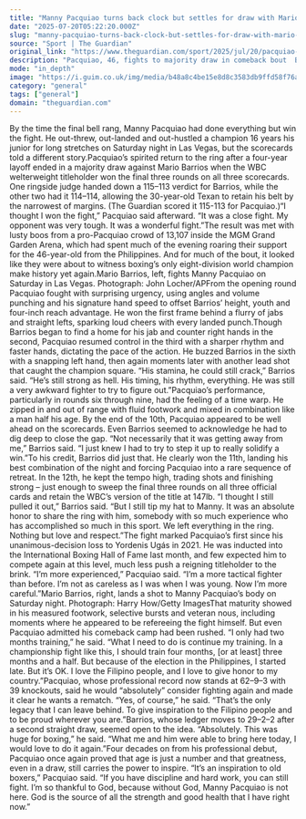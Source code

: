 ```yaml
---
title: "Manny Pacquiao turns back clock but settles for draw with Mario Barrios"
date: "2025-07-20T05:22:20.000Z"
slug: "manny-pacquiao-turns-back-clock-but-settles-for-draw-with-mario-barrios"
source: "Sport | The Guardian"
original_link: "https://www.theguardian.com/sport/2025/jul/20/pacquiao-barrios-majority-draw-welterweight-title"
description: "Pacquiao, 46, fights to majority draw in comeback bout  Barrios keeps WBC title after strong final three rounds  As it happened: Manny Pacquiao MD 12 Mario Barrios  By the time the final bell rang, Manny Pacquiao had done everything but win the fight. He out-threw, out-landed and out-hustled a champion 16 years his junior for long stretches on Saturday night in Las Vegas, but the scorecards told a different story. Pacquiao’s spirited return to the ring after a four-year layoff ended in a majority draw against Mario Barrios when the WBC welterweight titleholder won the final three rounds on all three scorecards. One ringside judge handed down a 115–113 verdict for Barrios, while the other two had it 114–114, allowing the 30-year-old Texan to retain his belt by the narrowest of margins. (The Guardian scored it 115-113 for Pacquiao.)  Continue reading..."
mode: "in_depth"
image: "https://i.guim.co.uk/img/media/b48a8c4be15e8d8c3583db9ffd58f76a45b3535b/390_0_4372_3498/master/4372.jpg?width=1200&height=630&quality=85&auto=format&fit=crop&precrop=40:21,offset-x50,offset-y0&overlay-align=bottom%2Cleft&overlay-width=100p&overlay-base64=L2ltZy9zdGF0aWMvb3ZlcmxheXMvdGctZGVmYXVsdC5wbmc&enable=upscale&s=bf434c0904df62ff4740474acd7f6efe"
category: "general"
tags: ["general"]
domain: "theguardian.com"
---
```

By the time the final bell rang, Manny Pacquiao had done everything but win the fight. He out-threw, out-landed and out-hustled a champion 16 years his junior for long stretches on Saturday night in Las Vegas, but the scorecards told a different story.Pacquiao’s spirited return to the ring after a four-year layoff ended in a majority draw against Mario Barrios when the WBC welterweight titleholder won the final three rounds on all three scorecards. One ringside judge handed down a 115–113 verdict for Barrios, while the other two had it 114–114, allowing the 30-year-old Texan to retain his belt by the narrowest of margins. (The Guardian scored it 115-113 for Pacquiao.)“I thought I won the fight,” Pacquiao said afterward. “It was a close fight. My opponent was very tough. It was a wonderful fight.”The result was met with lusty boos from a pro-Pacquiao crowd of 13,107 inside the MGM Grand Garden Arena, which had spent much of the evening roaring their support for the 46-year-old from the Philippines. And for much of the bout, it looked like they were about to witness boxing’s only eight-division world champion make history yet again.Mario Barrios, left, fights Manny Pacquiao on Saturday in Las Vegas. Photograph: John Locher/APFrom the opening round Pacquiao fought with surprising urgency, using angles and volume punching and his signature hand speed to offset Barrios’ height, youth and four-inch reach advantage. He won the first frame behind a flurry of jabs and straight lefts, sparking loud cheers with every landed punch.Though Barrios began to find a home for his jab and counter right hands in the second, Pacquiao resumed control in the third with a sharper rhythm and faster hands, dictating the pace of the action. He buzzed Barrios in the sixth with a snapping left hand, then again moments later with another lead shot that caught the champion square. “His stamina, he could still crack,” Barrios said. “He’s still strong as hell. His timing, his rhythm, everything. He was still a very awkward fighter to try to figure out.”Pacquiao’s performance, particularly in rounds six through nine, had the feeling of a time warp. He zipped in and out of range with fluid footwork and mixed in combination like a man half his age. By the end of the 10th, Pacquiao appeared to be well ahead on the scorecards. Even Barrios seemed to acknowledge he had to dig deep to close the gap. “Not necessarily that it was getting away from me,” Barrios said. “I just knew I had to try to step it up to really solidify a win.”To his credit, Barrios did just that. He clearly won the 11th, landing his best combination of the night and forcing Pacquiao into a rare sequence of retreat. In the 12th, he kept the tempo high, trading shots and finishing strong – just enough to sweep the final three rounds on all three official cards and retain the WBC’s version of the title at 147lb. “I thought I still pulled it out,” Barrios said. “But I still tip my hat to Manny. It was an absolute honor to share the ring with him, somebody with so much experience who has accomplished so much in this sport. We left everything in the ring. Nothing but love and respect.”The fight marked Pacquiao’s first since his unanimous-decision loss to Yordenis Ugás in 2021. He was inducted into the International Boxing Hall of Fame last month, and few expected him to compete again at this level, much less push a reigning titleholder to the brink. “I’m more experienced,” Pacquiao said. “I’m a more tactical fighter than before. I’m not as careless as I was when I was young. Now I’m more careful.”Mario Barrios, right, lands a shot to Manny Pacquiao’s body on Saturday night. Photograph: Harry How/Getty ImagesThat maturity showed in his measured footwork, selective bursts and veteran nous, including moments where he appeared to be refereeing the fight himself. But even Pacquiao admitted his comeback camp had been rushed. “I only had two months training,” he said. “What I need to do is continue my training. In a championship fight like this, I should train four months, [or at least] three months and a half. But because of the election in the Philippines, I started late. But it’s OK. I love the Filipino people, and I love to give honor to my country.”Pacquiao, whose professional record now stands at 62–9–3 with 39 knockouts, said he would “absolutely” consider fighting again and made it clear he wants a rematch. “Yes, of course,” he said. “That’s the only legacy that I can leave behind. To give inspiration to the Filipino people and to be proud wherever you are.”Barrios, whose ledger moves to 29–2–2 after a second straight draw, seemed open to the idea. “Absolutely. This was huge for boxing,” he said. “What me and him were able to bring here today, I would love to do it again.”Four decades on from his professional debut, Pacquiao once again proved that age is just a number and that greatness, even in a draw, still carries the power to inspire. “It’s an inspiration to old boxers,” Pacquiao said. “If you have discipline and hard work, you can still fight. I’m so thankful to God, because without God, Manny Pacquiao is not here. God is the source of all the strength and good health that I have right now.”